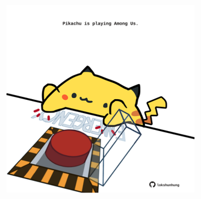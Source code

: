 <!-- built at 23/07/2021, 07:01:32 UTC -->
<p align="center">
  <img width="500" height="500" src="./ReadmeImage.svg">
</p>
